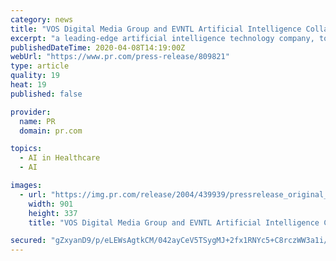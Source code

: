 ```yaml
---
category: news
title: "VOS Digital Media Group and EVNTL Artificial Intelligence Collaborate on Leading B2B / B2C AI-Powered Media Technology to Accelerate Revenue"
excerpt: "a leading-edge artificial intelligence technology company, today announced that they have entered into agreement to integrate a significant new version of AI-based technology to provide real-time breaking news events and critical information in news, sports, finance, music, wellness and healthcare. Under the direction of VOS CTO Julio Hernandez ..."
publishedDateTime: 2020-04-08T14:19:00Z
webUrl: "https://www.pr.com/press-release/809821"
type: article
quality: 19
heat: 19
published: false

provider:
  name: PR
  domain: pr.com

topics:
  - AI in Healthcare
  - AI

images:
  - url: "https://img.pr.com/release/2004/439939/pressrelease_original_439939_1586348750.jpg"
    width: 901
    height: 337
    title: "VOS Digital Media Group and EVNTL Artificial Intelligence Collaborate on Leading B2B / B2C AI-Powered Media Technology to Accelerate Revenue"

secured: "gZxyanD9/p/eLEWsAgtkCM/042ayCeV5TSygMJ+2fx1RNYc5+C8rczWW3a1i/1p2Y6hdkrtXXnh6nVE1lnWcnnGeDFTFJZkphmUE87zJu43mZme4IwptdIv0D9dbb80euboykKMgDj0Z/qcoSyux5Xab/sUrh+EkiI+2e600+RkQa2Ex5kXNYJIQjsURADuHTH6fS9vHefBGCzSYbp8KFTklegrUmosVA7FjSrxVVBlLniDEv78BXzfX2iybP01E+lpZtQblXrVKPZxxyqbZzQLENz1tqCJNQ3f/XzaoLBfXyFJ/t383hQEbwY8ePWZj;deIbJ76XrtDl7CwJKUkszA=="
---
```



